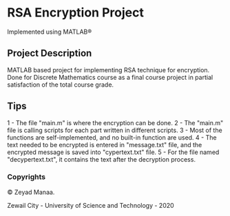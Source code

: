 # RSA Encryption Project
Implemented using MATLAB®
## Project Description 
MATLAB based project for implementing RSA technique for encryption.
Done for Discrete Mathematics course as a final course project in partial satisfaction of the total course grade.

## Tips
1 - The file "main.m" is where the encryption can be done.
2 - The "main.m" file is calling scripts for each part written in different scripts.
3 - Most of the functions are self-implemented, and no built-in function are used. 
4 - The text needed to be encrypted is entered in "message.txt" file, and the encrypted message is saved into "cypertext.txt" file. 
5 - For the file named "decypertext.txt", it contains the text after the decryption process.

### Copyrights
© Zeyad Manaa.

Zewail City - University of Science and Technology - 2020
